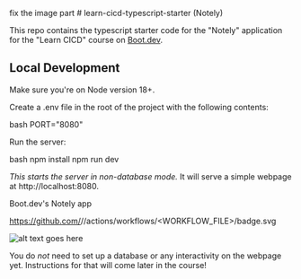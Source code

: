fix the image part # learn-cicd-typescript-starter (Notely)

This repo contains the typescript starter code for the "Notely" application for the "Learn CICD" course on [Boot.dev](https://boot.dev).

## Local Development

Make sure you're on Node version 18+.

Create a .env file in the root of the project with the following contents:

bash
PORT="8080"

Run the server:

bash
npm install
npm run dev

_This starts the server in non-database mode._ It will serve a simple webpage at http://localhost:8080.

Boot.dev's Notely app

https://github.com/<OWNER>/<REPOSITORY>/actions/workflows/<WORKFLOW_FILE>/badge.svg

![alt text goes here](IMAGE_URL)

You do _not_ need to set up a database or any interactivity on the webpage yet. Instructions for that will come later in the course!
